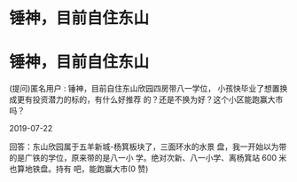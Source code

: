 # 锤神，目前自住东山

# 锤神，目前自住东山

(提问)匿名用户 : 锤神，目前自住东山欣园四房带八一学位， 小孩快毕业了想置换成更有投资潜力的标的，有什么好推荐 的？还是不换为好？这个小区能跑赢大市吗？

2019-07-22

回答：东山欣园属于五羊新城-杨箕板块了，三面环水的水景 盘，我一开始以为带的是广铁的学位，原来带的是八一小 学。绝对次新、八一小学、离杨箕站 600 米也算地铁盘。持有 吧，能跑赢大市(0 赞)